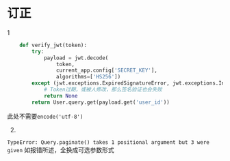 # 订正

1

```python
    def verify_jwt(token):
        try:
            payload = jwt.decode(
                token,
                current_app.config['SECRET_KEY'],
                algorithms=['HS256'])
        except (jwt.exceptions.ExpiredSignatureError, jwt.exceptions.InvalidSignatureError) as e:
            # Token过期，或被人修改，那么签名验证也会失败
            return None
        return User.query.get(payload.get('user_id'))
```
此处不需要`encode('utf-8')`

2.
`TypeError: Query.paginate() takes 1 positional argument but 3 were given`
如报错所述，全换成可选参数形式